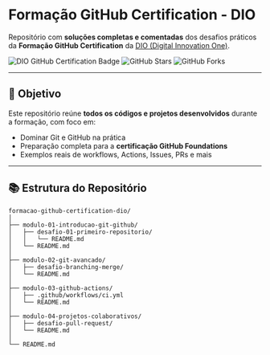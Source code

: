 # Formação GitHub Certification - DIO

Repositório com **soluções completas e comentadas** dos desafios práticos da **Formação GitHub Certification** da [DIO (Digital Innovation One)](https://www.dio.me/).

![DIO GitHub Certification Badge](https://img.shields.io/badge/DIO-Formação%20GitHub%20Certification-28a745?style=for-the-badge&logo=github)
![GitHub Stars](https://img.shields.io/github/stars/seu-usuario/formacao-github-certification-dio?style=for-the-badge)
![GitHub Forks](https://img.shields.io/github/forks/seu-usuario/formacao-github-certification-dio?style=for-the-badge)

---

## 🎯 Objetivo

Este repositório reúne **todos os códigos e projetos desenvolvidos** durante a formação, com foco em:

- Dominar Git e GitHub na prática
- Preparação completa para a **certificação GitHub Foundations**
- Exemplos reais de workflows, Actions, Issues, PRs e mais

---

## 📚 Estrutura do Repositório

```plaintext
formacao-github-certification-dio/
│
├── modulo-01-introducao-git-github/
│   ├── desafio-01-primeiro-repositorio/
│   │   └── README.md
│   └── README.md
│
├── modulo-02-git-avancado/
│   ├── desafio-branching-merge/
│   └── README.md
│
├── modulo-03-github-actions/
│   ├── .github/workflows/ci.yml
│   └── README.md
│
├── modulo-04-projetos-colaborativos/
│   ├── desafio-pull-request/
│   └── README.md
│
└── README.md
